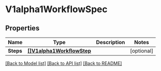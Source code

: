 # V1alpha1WorkflowSpec

## Properties

Name | Type | Description | Notes
------------ | ------------- | ------------- | -------------
**Steps** | [**[]V1alpha1WorkflowStep**](V1alpha1WorkflowStep.md) |  | [optional] 

[[Back to Model list]](../README.md#documentation-for-models) [[Back to API list]](../README.md#documentation-for-api-endpoints) [[Back to README]](../README.md)


